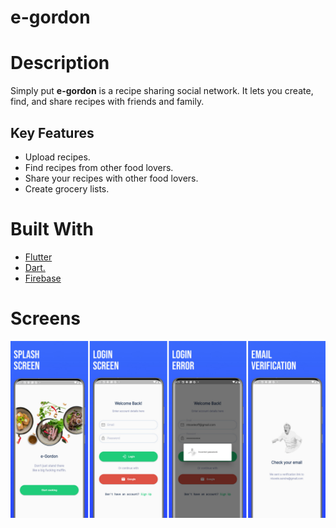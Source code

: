 # e-gordon
# Description 
Simply put **e-gordon** is a recipe sharing social network. 
It lets you create, find, and share recipes with friends and family. 

## Key Features
- Upload recipes.
- Find recipes from other food lovers.
- Share your recipes with other food lovers.
- Create grocery lists.

# Built With
- [Flutter](https://flutter.dev/)
- [Dart.](https://dart.dev/)
- [Firebase](https://firebase.flutter.dev/)

# Screens

![App Screenshots](assets/screen_panorama.png)
